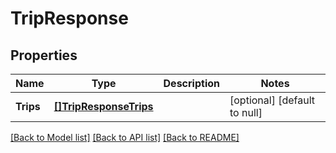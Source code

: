 # TripResponse

## Properties
Name | Type | Description | Notes
------------ | ------------- | ------------- | -------------
**Trips** | [**[]TripResponseTrips**](TripResponse_trips.md) |  | [optional] [default to null]

[[Back to Model list]](../README.md#documentation-for-models) [[Back to API list]](../README.md#documentation-for-api-endpoints) [[Back to README]](../README.md)


